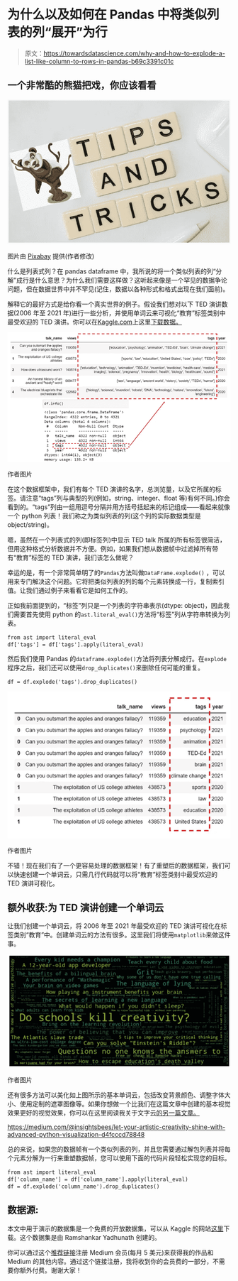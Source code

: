 # 为什么以及如何在 Pandas 中将类似列表的列“展开”为行

> 原文：<https://towardsdatascience.com/why-and-how-to-explode-a-list-like-column-to-rows-in-pandas-b69c3391c01c>

## 一个非常酷的熊猫把戏，你应该看看

![](img/36a6750c6c81953a7881afcf7cb23775.png)

图片由 [Pixabay](https://pixabay.com/vectors/panda-little-panda-baby-panda-baby-1454629/) 提供(作者修改)

什么是列表式列？在 pandas dataframe 中，我所说的将一个类似列表的列“分解”成行是什么意思？为什么我们需要这样做？这听起来像是一个罕见的数据争论问题，但在数据世界中并不罕见(记住，数据以各种形式和格式出现在我们面前)。

解释它的最好方式是给你看一个真实世界的例子。假设我们想对以下 TED 演讲数据(2006 年至 2021 年)进行一些分析，并使用单词云来可视化“教育”标签类别中最受欢迎的 TED 演讲。你可以在[Kaggle.com](http://kaggle.com)上这里[下载数据。](https://www.kaggle.com/datasets/thedatabeast/ted-talk-transcripts-2006-2021)

![](img/eed7d7c9173865e24f600db4381d50e0.png)

作者图片

在这个数据框架中，我们有每个 TED 演讲的名字，总浏览量，以及它所属的标签。请注意“tags”列与典型的列(例如，string、integer、float 等)有何不同。)你会看到的。“tags”列由一组用逗号分隔并用方括号括起来的标记组成——看起来就像一个 python 列表！我们称之为类似列表的列(这个列的实际数据类型是 object/string)。

嗯，虽然在一个列表式的列(即标签列)中显示 TED talk 所属的所有标签很简洁，但用这种格式分析数据并不方便。例如，如果我们想从数据帧中过滤掉所有带有“教育”标签的 TED 演讲，我们该怎么做呢？

幸运的是，有一个非常简单明了的`Pandas`方法叫做`DataFrame.explode()` ，可以用来专门解决这个问题。它将把类似列表的列的每个元素转换成一行，复制索引值。让我们通过例子来看看它是如何工作的。

正如我前面提到的，“标签”列只是一个列表的字符串表示(dtype: object)，因此我们需要首先使用 python 的`ast.literal_eval()`方法将“标签”列从字符串转换为列表。

```
from ast import literal_eval
df['tags'] = df['tags'].apply(literal_eval)
```

然后我们使用 Pandas 的`dataframe.explode()`方法将列表分解成行。在`explode`程序之后，我们还可以使用`drop_duplicates()`来删除任何可能的重复。

```
df = df.explode('tags').drop_duplicates()
```

![](img/df5826160339fb326cfbd219984912cf.png)

作者图片

不错！现在我们有了一个更容易处理的数据框架！有了重塑后的数据框架，我们可以快速创建一个单词云，只需几行代码就可以将“教育”标签类别中最受欢迎的 TED 演讲可视化。

## 额外收获:为 TED 演讲创建一个单词云

让我们创建一个单词云，将 2006 年至 2021 年最受欢迎的 TED 演讲可视化在标签类别“教育”中。创建单词云的方法有很多。这里我们将使用`matplotlib`来做这件事。

![](img/4323356a6c8d0a5d5c6bb8daeb21d03f.png)

作者图片

还有很多方法可以美化如上图所示的基本单词云，包括改变背景颜色、调整字体大小、使用定制的遮罩图像等。如果你想做一个比我们在这篇文章中创建的基本视觉效果更好的视觉效果，你可以在这里阅读我关于文字云[的另一篇文章。](https://medium.com/@insightsbees/let-your-artistic-creativity-shine-with-advanced-python-visualization-d4fcccd78848)

<https://medium.com/@insightsbees/let-your-artistic-creativity-shine-with-advanced-python-visualization-d4fcccd78848>  

总的来说，如果您的数据帧有一个类似列表的列，并且您需要通过解包列表并将每个元素分解为一行来重塑数据帧，您可以使用下面的代码片段轻松实现您的目标。

```
from ast import literal_eval
df['column_name'] = df['column_name'].apply(literal_eval)
df = df.explode('column_name').drop_duplicates()
```

## 数据源:

本文中用于演示的数据集是一个免费的开放数据集，可以从 Kaggle 的网站[这里](https://www.kaggle.com/datasets/thedatabeast/ted-talk-transcripts-2006-2021)下载。这个数据集是由 Ramshankar Yadhunath 创建的。

你可以通过这个[推荐链接](https://medium.com/@insightsbees/membership)注册 Medium 会员(每月 5 美元)来获得我的作品和 Medium 的其他内容。通过这个链接注册，我将收到你的会员费的一部分，不需要你额外付费。谢谢大家！